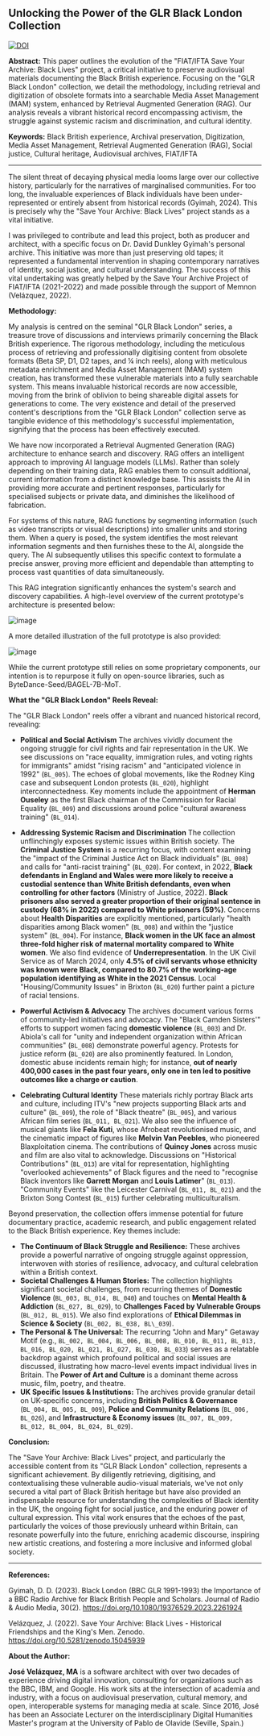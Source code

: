 ## Unlocking the Power of the GLR Black London Collection

[![DOI](https://zenodo.org/badge/DOI/10.5281/zenodo.15593675.svg)](https://doi.org/10.5281/zenodo.15593675)

**Abstract:** This paper outlines the evolution of the "FIAT/IFTA Save Your Archive: Black Lives" project, a critical initiative to preserve audiovisual materials documenting the Black British experience. Focusing on the "GLR Black London" collection, we detail the methodology, including retrieval and digitization of obsolete formats into a searchable Media Asset Management (MAM) system, enhanced by Retrieval Augmented Generation (RAG). Our analysis reveals a vibrant historical record encompassing activism, the struggle against systemic racism and discrimination, and cultural identity. 

**Keywords:** Black British experience, Archival preservation, Digitization, Media Asset Management, Retrieval Augmented Generation (RAG), Social justice, Cultural heritage, Audiovisual archives, FIAT/IFTA

___

The silent threat of decaying physical media looms large over our collective history, particularly for the narratives of marginalised communities. For too long, the invaluable experiences of Black individuals have been under-represented or entirely absent from historical records (Gyimah, 2024). This is precisely why the "Save Your Archive: Black Lives" project stands as a vital initiative.

I was privileged to contribute and lead this project, both as producer and architect, with a specific focus on Dr. David Dunkley Gyimah's personal archive. This initiative was more than just preserving old tapes; it represented a fundamental intervention in shaping contemporary narratives of identity, social justice, and cultural understanding. The success of this vital undertaking was greatly helped by the Save Your Archive Project of FIAT/IFTA (2021-2022) and made possible through the support of Memnon (Velázquez, 2022).

**Methodology:**

My analysis is centred on the seminal "GLR Black London" series, a treasure trove of discussions and interviews primarily concerning the Black British experience. The rigorous methodology, including the meticulous process of retrieving and professionally digitising content from obsolete formats (Beta SP, D1, D2 tapes, and ¼ inch reels), along with meticulous metadata enrichment and Media Asset Management (MAM) system creation, has transformed these vulnerable materials into a fully searchable system. This means invaluable historical records are now accessible, moving from the brink of oblivion to being shareable digital assets for generations to come. The very existence and detail of the preserved content's descriptions from the "GLR Black London" collection serve as tangible evidence of this methodology's successful implementation, signifying that the process has been effectively executed.

We have now incorporated a Retrieval Augmented Generation (RAG) architecture to enhance search and discovery. RAG offers an intelligent approach to improving AI language models (LLMs). Rather than solely depending on their training data, RAG enables them to consult additional, current information from a distinct knowledge base. This assists the AI in providing more accurate and pertinent responses, particularly for specialised subjects or private data, and diminishes the likelihood of fabrication.

For systems of this nature, RAG functions by segmenting information (such as video transcripts or visual descriptions) into smaller units and storing them. When a query is posed, the system identifies the most relevant information segments and then furnishes these to the AI, alongside the query. The AI subsequently utilises this specific context to formulate a precise answer, proving more efficient and dependable than attempting to process vast quantities of data simultaneously.

This RAG integration significantly enhances the system's search and discovery capabilities. A high-level overview of the current prototype's architecture is presented below:

![image](https://github.com/user-attachments/assets/dae04da8-625a-49b7-a9f3-8a52416d6af1)

A more detailed illustration of the full prototype is also provided:

![image](https://github.com/user-attachments/assets/c8d89373-252d-4e4c-8c1f-fde0a876b69d)

While the current prototype still relies on some proprietary components, our intention is to repurpose it fully on open-source libraries, such as ByteDance-Seed/BAGEL-7B-MoT.

**What the "GLR Black London" Reels Reveal:**

The "GLR Black London" reels offer a vibrant and nuanced historical record, revealing:

* **Political and Social Activism**
    The archives vividly document the ongoing struggle for civil rights and fair representation in the UK. We see discussions on "race equality, immigration rules, and voting rights for immigrants" amidst "rising racism" and "anticipated violence in 1992" (`BL_005`). The echoes of global movements, like the Rodney King case and subsequent London protests (`BL_020`), highlight interconnectedness. Key moments include the appointment of **Herman Ouseley** as the first Black chairman of the Commission for Racial Equality (`BL_009`) and discussions around police "cultural awareness training" (`BL_014`).

* **Addressing Systemic Racism and Discrimination**
    The collection unflinchingly exposes systemic issues within British society. The **Criminal Justice System** is a recurring focus, with content examining the "impact of the Criminal Justice Act on Black individuals" (`BL_008`) and calls for "anti-racist training" (`BL_020`). For context, in 2022, **Black defendants in England and Wales were more likely to receive a custodial sentence than White British defendants, even when controlling for other factors** (Ministry of Justice, 2022). **Black prisoners also served a greater proportion of their original sentence in custody (68% in 2022) compared to White prisoners (59%)**. Concerns about **Health Disparities** are explicitly mentioned, particularly "health disparities among Black women" (`BL_008`) and within the "justice system" (`BL_004`). For instance, **Black women in the UK face an almost three-fold higher risk of maternal mortality compared to White women**. We also find evidence of **Underrepresentation**. In the UK Civil Service as of March 2024, only **4.5% of civil servants whose ethnicity was known were Black, compared to 80.7% of the working-age population identifying as White in the 2021 Census**. Local "Housing/Community Issues" in Brixton (`BL_020`) further paint a picture of racial tensions.

* **Powerful Activism & Advocacy**
    The archives document various forms of community-led initiatives and advocacy. The "Black Camden Sisters'" efforts to support women facing **domestic violence** (`BL_003`) and Dr. Abiola's call for "unity and independent organization within African communities" (`BL_008`) demonstrate powerful agency. Protests for justice reform (`BL_020`) are also prominently featured. In London, domestic abuse incidents remain high; for instance, **out of nearly 400,000 cases in the past four years, only one in ten led to positive outcomes like a charge or caution**.

* **Celebrating Cultural Identity**
    These materials richly portray Black arts and culture, including ITV's "new projects supporting Black arts and culture" (`BL_009`), the role of "Black theatre" (`BL_005`), and various African film series (`BL_011, BL_021`). We also see the influence of musical giants like **Fela Kuti**, whose Afrobeat revolutionised music, and the cinematic impact of figures like **Melvin Van Peebles**, who pioneered Blaxploitation cinema. The contributions of **Quincy Jones** across music and film are also vital to acknowledge. Discussions on "Historical Contributions" (`BL_013`) are vital for representation, highlighting "overlooked achievements" of Black figures and the need to "recognise Black inventors like **Garrett Morgan** and **Louis Latimer**" (`BL_013`). "Community Events" like the Leicester Carnival (`BL_011, BL_021`) and the Brixton Song Contest (`BL_015`) further celebrating multiculturalism.

Beyond preservation, the collection offers immense potential for future documentary practice, academic research, and public engagement related to the Black British experience. Key themes include:

* **The Continuum of Black Struggle and Resilience:** These archives provide a powerful narrative of ongoing struggle against oppression, interwoven with stories of resilience, advocacy, and cultural celebration within a British context.
* **Societal Challenges & Human Stories:** The collection highlights significant societal challenges, from recurring themes of **Domestic Violence** (`BL_003, BL_014, BL_040`) and touches on **Mental Health & Addiction** (`BL_027, BL_029`), to **Challenges Faced by Vulnerable Groups** (`BL_012, BL_015`). We also find explorations of **Ethical Dilemmas in Science & Society** (`BL_002, BL_038, BL\_039`).
* **The Personal & The Universal:** The recurring "John and Mary" Getaway Motif (e.g., `BL_002, BL_004, BL_006, BL_008, BL_010, BL_011, BL_013, BL_016, BL_020, BL_021, BL_027, BL_030, BL_033`) serves as a relatable backdrop against which profound political and social issues are discussed, illustrating how macro-level events impact individual lives in Britain. The **Power of Art and Culture** is a dominant theme across music, film, poetry, and theatre.
* **UK Specific Issues & Institutions:** The archives provide granular detail on UK-specific concerns, including **British Politics & Governance** (`BL_004, BL_005, BL_009`), **Police and Community Relations** (`BL_006, BL_026`), and **Infrastructure & Economy issues** (`BL_007, BL_009, BL_012, BL_004, BL_024, BL_029`).


**Conclusion:**

The "Save Your Archive: Black Lives" project, and particularly the accessible content from its "GLR Black London" collection, represents a significant achievement. By diligently retrieving, digitising, and contextualising these vulnerable audio-visual materials, we've not only secured a vital part of Black British heritage but have also provided an indispensable resource for understanding the complexities of Black identity in the UK, the ongoing fight for social justice, and the enduring power of cultural expression. This vital work ensures that the echoes of the past, particularly the voices of those previously unheard within Britain, can resonate powerfully into the future, enriching academic discourse, inspiring new artistic creations, and fostering a more inclusive and informed global society.

---
**References:**

Gyimah, D. D. (2023). Black London (BBC GLR 1991-1993) the Importance of a BBC Radio Archive for Black British People and Scholars. Journal of Radio & Audio Media, 30(2). https://doi.org/10.1080/19376529.2023.2261924

Velázquez, J. (2022). Save Your Archive: Black Lives - Historical Friendships and the King's Men. Zenodo. https://doi.org/10.5281/zenodo.15045939

**About the Author:**

**José Velázquez, MA** is a software architect with over two decades of experience driving digital innovation, consulting for organizations such as the BBC, IBM, and Google. His work sits at the intersection of academia and industry, with a focus on audiovisual preservation, cultural memory, and open, interoperable systems for managing media at scale. Since 2016, José has been an Associate Lecturer on the interdisciplinary Digital Humanities Master's program at the University of Pablo de Olavide (Seville, Spain.)


